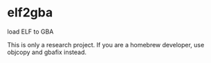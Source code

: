 # elf2gba
load ELF to GBA

This is only a research project. If you are a homebrew developer, use objcopy and gbafix instead.
